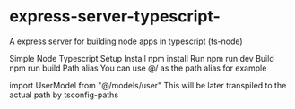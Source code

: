 # express-server-typescript-
A express server for building node apps in typescript (ts-node)

Simple Node Typescript Setup
Install
npm install
Run
npm run dev
Build
npm run build
Path alias
You can use @/ as the path alias for example

import UserModel from "@/models/user"
This will be later transpiled to the actual path by tsconfig-paths